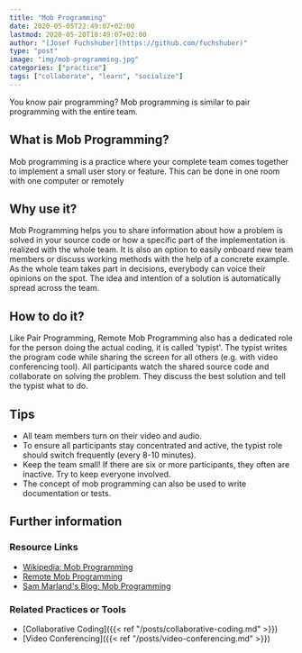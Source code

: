 ```yaml
---
title: "Mob Programming"
date: 2020-05-05T22:49:07+02:00
lastmod: 2020-05-20T10:49:07+02:00
author: "[Josef Fuchshuber](https://github.com/fuchshuber)"
type: "post"
image: "img/mob-programming.jpg"
categories: ["practice"]
tags: ["collaborate", "learn", "socialize"]
---
```


You know pair programming? Mob programming is similar to pair programming with the entire team.
<!--more-->

## What is Mob Programming?

Mob programming is a practice where your complete team comes together to implement a small user story or feature. This can be done in one room with one computer or remotely

## Why use it?

Mob Programming helps you to share information about how a problem is solved in your source code or how a specific part of the implementation is realized with the whole team. It is also an option to easily onboard new team members or discuss working methods with the help of a concrete example.
As the whole team takes part in decisions, everybody can voice their opinions on the spot. The idea and intention of a solution is automatically spread across the team.

## How to do it?

Like Pair Programming, Remote Mob Programming also has a dedicated role for the person doing the actual coding, it is called 'typist'. The typist writes the program code while sharing the screen for all others (e.g. with video conferencing tool). All participants watch the shared source code and collaborate on solving the problem. They discuss the best solution and tell the typist what to do.

## Tips

* All team members turn on their video and audio.
* To ensure all participants stay concentrated and active, the typist role should switch frequently (every 8-10 minutes).
* Keep the team small! If there are six or more participants, they often are inactive. Try to keep everyone involved.
* The concept of mob programming can also be used to write documentation or tests.

## Further information

### Resource Links

* [Wikipedia: Mob Programming](https://en.wikipedia.org/wiki/Mob_programming)
* [Remote Mob Programming](https://www.remotemobprogramming.org/)
* [Sam Marland's Blog: Mob Programming](https://blog.marland.io/mob-programming/)

### Related Practices or Tools

* [Collaborative Coding]({{< ref "/posts/collaborative-coding.md" >}})
* [Video Conferencing]({{< ref "/posts/video-conferencing.md" >}})
